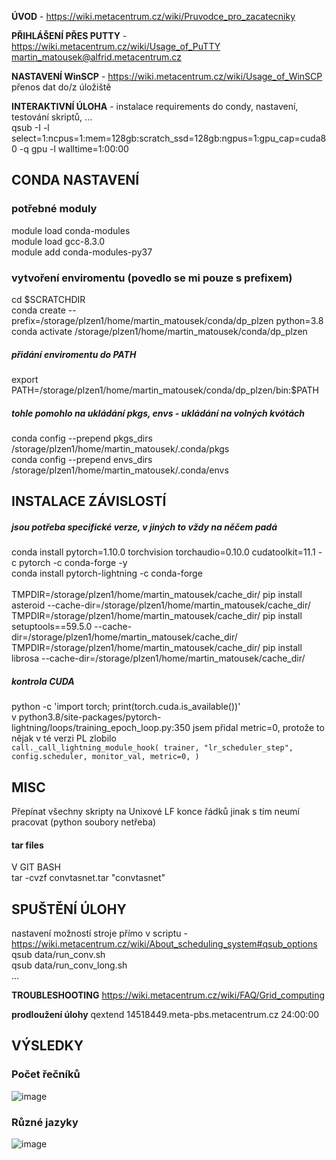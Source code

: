<b>ÚVOD</b> - https://wiki.metacentrum.cz/wiki/Pruvodce_pro_zacatecniky

<b>PŘIHLÁŠENÍ PŘES PUTTY</b> - https://wiki.metacentrum.cz/wiki/Usage_of_PuTTY
martin_matousek@alfrid.metacentrum.cz

<b>NASTAVENÍ WinSCP</b> - https://wiki.metacentrum.cz/wiki/Usage_of_WinSCP
přenos dat do/z úložiště

<b>INTERAKTIVNÍ ÚLOHA</b> - instalace requirements do condy, nastavení, testování skriptů, ...<br/>
qsub -I -l select=1:ncpus=1:mem=128gb:scratch_ssd=128gb:ngpus=1:gpu_cap=cuda80 -q gpu -l walltime=1:00:00

## CONDA NASTAVENÍ
### potřebné moduly
module load conda-modules<br/>
module load gcc-8.3.0<br/>
module add conda-modules-py37

### vytvoření enviromentu (povedlo se mi pouze s prefixem)
cd $SCRATCHDIR<br/>
conda create --prefix=/storage/plzen1/home/martin_matousek/conda/dp_plzen python=3.8<br/>
conda activate /storage/plzen1/home/martin_matousek/conda/dp_plzen

##### přidání enviromentu do PATH
export PATH=/storage/plzen1/home/martin_matousek/conda/dp_plzen/bin:$PATH

##### tohle pomohlo na ukládání pkgs, envs - ukládání na volných kvótách
conda config --prepend pkgs_dirs /storage/plzen1/home/martin_matousek/.conda/pkgs<br/>
conda config --prepend envs_dirs /storage/plzen1/home/martin_matousek/.conda/envs


## INSTALACE ZÁVISLOSTÍ
##### jsou potřeba specifické verze, v jiných to vždy na něčem padá
conda install pytorch=1.10.0 torchvision torchaudio=0.10.0 cudatoolkit=11.1 -c pytorch -c conda-forge -y<br/>
conda install pytorch-lightning -c conda-forge<br/><br/>
TMPDIR=/storage/plzen1/home/martin_matousek/cache_dir/ pip install asteroid --cache-dir=/storage/plzen1/home/martin_matousek/cache_dir/<br/>
TMPDIR=/storage/plzen1/home/martin_matousek/cache_dir/ pip install setuptools==59.5.0 --cache-dir=/storage/plzen1/home/martin_matousek/cache_dir/<br/>
TMPDIR=/storage/plzen1/home/martin_matousek/cache_dir/ pip install librosa --cache-dir=/storage/plzen1/home/martin_matousek/cache_dir/

##### kontrola CUDA
python -c 'import torch; print(torch.cuda.is_available())'<br/>
v python3.8/site-packages/pytorch-lightning/loops/training_epoch_loop.py:350
jsem přidal metric=0, protože to nějak v té verzi PL zlobilo<br/>
`call._call_lightning_module_hook(
                    trainer,
                    "lr_scheduler_step",
                    config.scheduler,
                    monitor_val,
					metric=0,
                )`

## MISC
Přepínat všechny skripty na Unixové LF konce řádků jinak s tím neumí pracovat (python soubory netřeba)

#### tar files
V GIT BASH<br/>
tar -cvzf convtasnet.tar "convtasnet"

## SPUŠTĚNÍ ÚLOHY
nastavení možností stroje přímo v scriptu - https://wiki.metacentrum.cz/wiki/About_scheduling_system#qsub_options<br/>
qsub data/run_conv.sh<br/>
qsub data/run_conv_long.sh<br/>
...

<b>TROUBLESHOOTING</b> https://wiki.metacentrum.cz/wiki/FAQ/Grid_computing

<b>prodloužení úlohy</b>
qextend 14518449.meta-pbs.metacentrum.cz 24:00:00
## VÝSLEDKY
### Počet řečníků
![image](https://user-images.githubusercontent.com/28596569/231187448-5cbc0534-6510-4682-827b-9ece730c7809.png)
### Různé jazyky
![image](https://user-images.githubusercontent.com/28596569/234551926-0b495e1d-8e81-4ffb-a7d9-c6a92fc55477.png)
